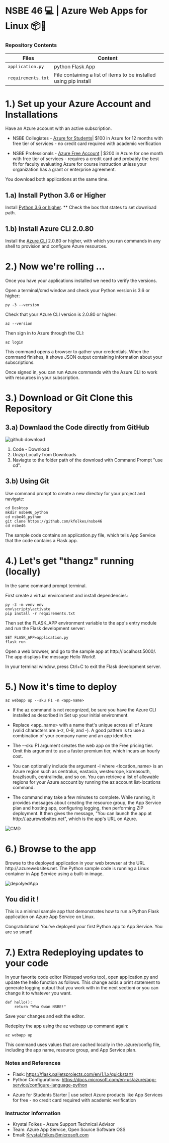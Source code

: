 # NSBE 46 💻 | Azure Web Apps for Linux 📦💙 

### Repository Contents 

| Files             |  Content                                   |
|----------------------|--------------------------------------------|
| `application.py`         | python Flask App         |
| `requirements.txt`       | File containing a list of items to be installed using pip install|


# 1.) Set up your Azure Account and Installations 
Have an Azure account with an active subscription.

* NSBE Collegiates - [Azure for Students](https://azure.microsoft.com/en-us/free/students/)| $100 in Azure for 12 months with free tier of services - no credit card required with academic verification

* NSBE Professionals - [Azure Free Account](https://azure.microsoft.com/en-us/free/search/?&ef_id=EAIaIQobChMI-drA7Iqp6wIVEPDACh0gswLpEAAYASAAEgK9Q_D_BwE:G:s&OCID=AID2100131_SEM_EAIaIQobChMI-drA7Iqp6wIVEPDACh0gswLpEAAYASAAEgK9Q_D_BwE:G:s&gclid=EAIaIQobChMI-drA7Iqp6wIVEPDACh0gswLpEAAYASAAEgK9Q_D_BwE) | $200 in Azure for one month with free tier of services - requires a credit card and probably the best fit for faculty evaluating Azure for course instruction unless your organization has a grant or enterprise agreement.

You download both applications at the same time. 


## 1.a) Install Python 3.6 or Higher

Install [Python 3.6 or higher](https://www.python.org/downloads/).
** Check the box that states to set download path. 


## 1.b) Install Azure CLI 2.0.80 

Install the [Azure CLI](https://docs.microsoft.com/en-us/cli/azure/install-azure-cli) 2.0.80 or higher, with which you run commands in any shell to provision and configure Azure resources.



# 2.) Now we're rolling ...
Once you have your applications installed we need to verify the versions.

Open a terminal/cmd window and check your Python version is 3.6 or higher:

```
py -3 --version
```

Check that your Azure CLI version is 2.0.80 or higher:

```
az --version
```

Then sign in to Azure through the CLI:

```
az login
```

This command opens a browser to gather your credentials. When the command finishes, it shows JSON output containing information about your subscriptions.

Once signed in, you can run Azure commands with the Azure CLI to work with resources in your subscription.



# 3.) Download or Git Clone this Repository 
## 3.a) Downlaod the Code directly from GitHub


![github download](/code_download.png)
1. Code - Download
2. Unzip Locally from Downloads
3. Naviagte to the folder path of the download with Command Prompt "use cd". 

## 3.b) Using Git 
Use command prompt to create a new directoy for your project and navigate: 

```
cd Desktop
mkdir nsbe46_python
cd nsbe46_python
git clone https://github.com/kfolkes/nsbe46
cd nsbe46
```

The sample code contains an application.py file, which tells App Service that the code contains a Flask app.


# 4.)  Let's get "thangz" running (locally)
In the same command prompt terminal. 

First create a virtual environment and install dependencies:
```
py -3 -m venv env
env\scripts\activate
pip install -r requirements.txt
```

Then set the FLASK_APP environment variable to the app's entry module and run the Flask development server:
```
SET FLASK_APP=application.py
flask run

```
Open a web browser, and go to the sample app at http://localhost:5000/. The app displays the message Hello World!.

In your terminal window, press Ctrl+C to exit the Flask development server.

# 5.)  Now it's time to deploy 
```
az webapp up --sku F1 -n <app-name>

```
- If the az command is not recognized, be sure you have the Azure CLI installed as described in Set up your initial environment.

- Replace <app_name> with a name that's unique across all of Azure (valid characters are a-z, 0-9, and -). A good pattern is to use a combination of your company name and an app identifier.

- The --sku F1 argument creates the web app on the Free pricing tier. Omit this argument to use a faster premium tier, which incurs an hourly cost.

- You can optionally include the argument -l <location-name> where <location_name> is an Azure region such as centralus, eastasia, westeurope, koreasouth, brazilsouth, centralindia, and so on. You can retrieve a list of allowable regions for your Azure account by running the az account list-locations command.
  
  
 * The command may take a few minutes to complete. While running, it provides messages about creating the resource group, the App Service plan and hosting app, configuring logging, then performing ZIP deployment. It then gives the message, "You can launch the app at http://<app-name>.azurewebsites.net", which is the app's URL on Azure.
  
![CMD](/deployaz.png)


# 6.)  Browse to the app
Browse to the deployed application in your web browser at the URL http://<app-name>.azurewebsites.net.
The Python sample code is running a Linux container in App Service using a built-in image.

![depolyedApp](/success_to_az.png)

## You did it ! 

This is a minimal sample app that demonstrates how to run a Python Flask application on Azure App Service on Linux.

Congratulations! You've deployed your first Python app to App Service. You are so smart!

# 7.) Extra Redeploying updates to your code

In your favorite code editor (Notepad works too), open application.py and update the hello function as follows. This change adds a print statement to generate logging output that you work with in the next sectioni or you can change it to whatever you want. 


```
def hello():
    return "Wha Gwan NSBE!"

```
Save your changes and exit the editor.

Redeploy the app using the az webapp up command again:

```
az webapp up

```

This command uses values that are cached locally in the .azure/config file, including the app name, resource group, and App Service plan.



### Notes and References 
 - Flask: https://flask.palletsprojects.com/en/1.1.x/quickstart/
 - Python Configurations: https://docs.microsoft.com/en-us/azure/app-service/configure-language-python
 * Azure for Students Starter | use select Azure products like App Services for free - no credit card required with academic verification
 
 
### Instructor Information 

- Krystal Folkes - Azure Support Technical Advisor
- Team: Azure App Service, Open Source Software OSS
- Email: Krystal.folkes@microsoft.com 

 
